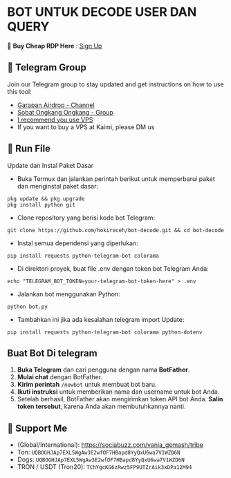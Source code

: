 # BOT UNTUK DECODE USER DAN QUERY

🔗 **Buy Cheap RDP Here** : [Sign Up](https://console.idcloudhost.com/referral/1n60rk)


## 📢 Telegram Group

Join our Telegram group to stay updated and get instructions on how to use this tool:

- [Garapan Airdrop - Channel](https://t.me/garapanairdrop_indonesia)
- [Sobat Ongkang Ongkang - Group](https://t.me/ongkang_ongkang)
- [I recommend you use VPS](https://console.idcloudhost.com/referral/1n60rk)
- If you want to buy a VPS at Kaimi, please DM us
  
## 🚀 Run File

Update dan Instal Paket Dasar

- Buka Termux dan jalankan perintah berikut untuk memperbarui paket dan menginstal paket dasar:
```
pkg update && pkg upgrade
pkg install python git
```

- Clone repository yang berisi kode bot Telegram:
```
git clone https://github.com/hokireceh/bot-decode.git && cd bot-decode
```

- Instal semua dependensi yang diperlukan:
```
pip install requests python-telegram-bot colorama
```

- Di direktori proyek, buat file .env dengan token bot Telegram Anda:
```
echo "TELEGRAM_BOT_TOKEN=your-telegram-bot-token-here" > .env
```

- Jalankan bot menggunakan Python:
```
python bot.py
```

- Tambahkan ini jika ada kesalahan telegram import Update:
```
pip install requests python-telegram-bot colorama python-dotenv
```

## Buat Bot Di telegram

1. **Buka Telegram** dan cari pengguna dengan nama **BotFather**.
2. **Mulai chat** dengan BotFather.
3. **Kirim perintah** `/newbot` untuk membuat bot baru.
4. **Ikuti instruksi** untuk memberikan nama dan username untuk bot Anda.
5. Setelah berhasil, BotFather akan mengirimkan token API bot Anda. **Salin token tersebut**, karena Anda akan membutuhkannya nanti.


## 💱 Support Me

- (Global/International): https://sociabuzz.com/vania_gemash/tribe
- Ton: ```UQBOGHJAp7EXL5WgAw3E2wfOF7HBapd8YyQxU6wa7V1WZD6N```
- Dogs: ```UQBOGHJAp7EXL5WgAw3E2wfOF7HBapd8YyQxU6wa7V1WZD6N```
- TRON / USDT (Tron20): ```TChYgcKG6zRwz5FP9UTZrAik3xDPa12M94```





